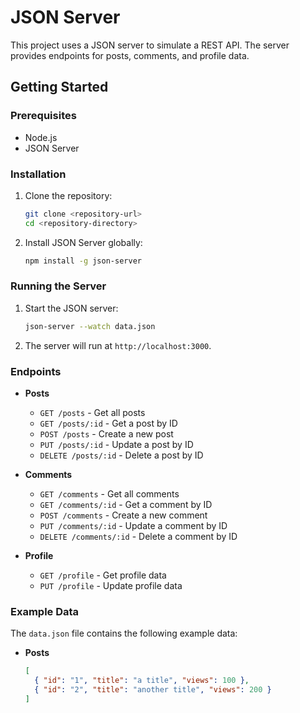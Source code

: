 # JSON Server

This project uses a JSON server to simulate a REST API. The server provides endpoints for posts, comments, and profile data.

## Getting Started

### Prerequisites

- Node.js
- JSON Server

### Installation

1. Clone the repository:
    ```sh
    git clone <repository-url>
    cd <repository-directory>
    ```

2. Install JSON Server globally:
    ```sh
    npm install -g json-server
    ```

### Running the Server

1. Start the JSON server:
    ```sh
    json-server --watch data.json
    ```

2. The server will run at `http://localhost:3000`.

### Endpoints

- **Posts**
  - `GET /posts` - Get all posts
  - `GET /posts/:id` - Get a post by ID
  - `POST /posts` - Create a new post
  - `PUT /posts/:id` - Update a post by ID
  - `DELETE /posts/:id` - Delete a post by ID

- **Comments**
  - `GET /comments` - Get all comments
  - `GET /comments/:id` - Get a comment by ID
  - `POST /comments` - Create a new comment
  - `PUT /comments/:id` - Update a comment by ID
  - `DELETE /comments/:id` - Delete a comment by ID

- **Profile**
  - `GET /profile` - Get profile data
  - `PUT /profile` - Update profile data

### Example Data

The `data.json` file contains the following example data:

- **Posts**
  ```json
  [
    { "id": "1", "title": "a title", "views": 100 },
    { "id": "2", "title": "another title", "views": 200 }
  ]
